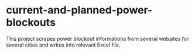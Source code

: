 # current-and-planned-power-blockouts
 This project scrapes power blockout informations from several websites for several cities and writes into relevant Excel file.
